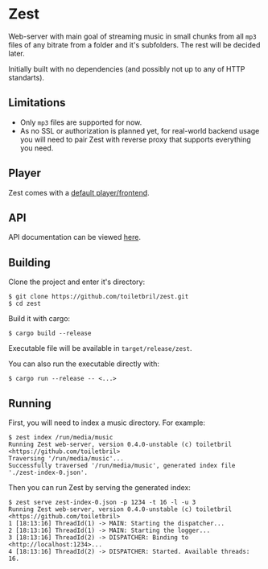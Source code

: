# Zest

Web-server with main goal of streaming music in small chunks from all `mp3` files of any bitrate from a folder and it's subfolders. The rest will be decided later.

Initially built with no dependencies (and possibly not up to any of HTTP standarts).

## Limitations
- Only `mp3` files are supported for now.
- As no SSL or authorization is planned yet, for real-world backend usage you will need to pair Zest with reverse proxy that supports everything you need.

## Player

Zest comes with a [default player/frontend](./player/).

## API

API documentation can be viewed [here](./API.md).

## Building

Clone the project and enter it's directory:
```console
$ git clone https://github.com/toiletbril/zest.git
$ cd zest
```

Build it with cargo:
```console
$ cargo build --release
```

Executable file will be available in `target/release/zest`.

You can also run the executable directly with:
```console
$ cargo run --release -- <...>
```

## Running

First, you will need to index a music directory. For example:
```console
$ zest index /run/media/music
Running Zest web-server, version 0.4.0-unstable (c) toiletbril <https://github.com/toiletbril>
Traversing '/run/media/music'...
Successfully traversed '/run/media/music', generated index file './zest-index-0.json'.
```

Then you can run Zest by serving the generated index:
```console
$ zest serve zest-index-0.json -p 1234 -t 16 -l -u 3
Running Zest web-server, version 0.4.0-unstable (c) toiletbril <https://github.com/toiletbril>
1 [18:13:16] ThreadId(1) -> MAIN: Starting the dispatcher...
2 [18:13:16] ThreadId(1) -> MAIN: Starting the logger...
3 [18:13:16] ThreadId(2) -> DISPATCHER: Binding to <http://localhost:1234>...
4 [18:13:16] ThreadId(2) -> DISPATCHER: Started. Available threads: 16.
```